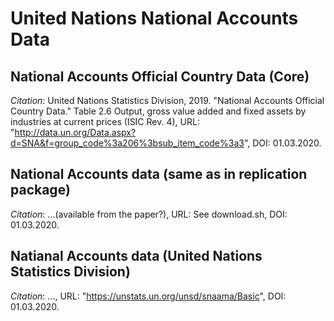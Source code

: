 # United Nations National Accounts Data
## National Accounts Official Country Data (Core)
*Citation*: United Nations Statistics Division, 2019. "National Accounts Official Country Data." Table 2.6 Output, gross value added and fixed assets by industries at current prices (ISIC Rev. 4), URL: "http://data.un.org/Data.aspx?d=SNA&f=group_code%3a206%3bsub_item_code%3a3", DOI: 01.03.2020.

## National Accounts data (same as in replication package)
*Citation*: ...(available from the paper?), URL: See download.sh, DOI: 01.03.2020.

## Natianal Accounts data (United Nations Statistics Division)
*Citation*: ..., URL: "https://unstats.un.org/unsd/snaama/Basic", DOI: 01.03.2020.
